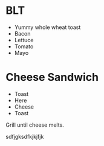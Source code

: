 # BLT

- Yummy whole wheat toast
- Bacon
- Lettuce
- Tomato
- Mayo

# Cheese Sandwich

- Toast
- Here
- Cheese
- Toast

Grill until cheese melts.

sdfjgksdfkjkjfjk